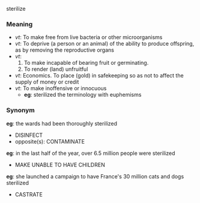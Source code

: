 sterilize
### Meaning
+ _vt_: To make free from live bacteria or other microorganisms
+ _vt_: To deprive (a person or an animal) of the ability to produce offspring, as by removing the reproductive organs
+ _vt_:
   1. To make incapable of bearing fruit or germinating.
   2. To render (land) unfruitful
+ _vt_: Economics. To place (gold) in safekeeping so as not to affect the supply of money or credit
+ _vt_: To make inoffensive or innocuous
    + __eg__: sterilized the terminology with euphemisms

### Synonym

__eg__: the wards had been thoroughly sterilized

+ DISINFECT
+ opposite(s): CONTAMINATE

__eg__: in the last half of the year, over 6.5 million people were sterilized

+ MAKE UNABLE TO HAVE CHILDREN

__eg__: she launched a campaign to have France's 30 million cats and dogs sterilized

+ CASTRATE


